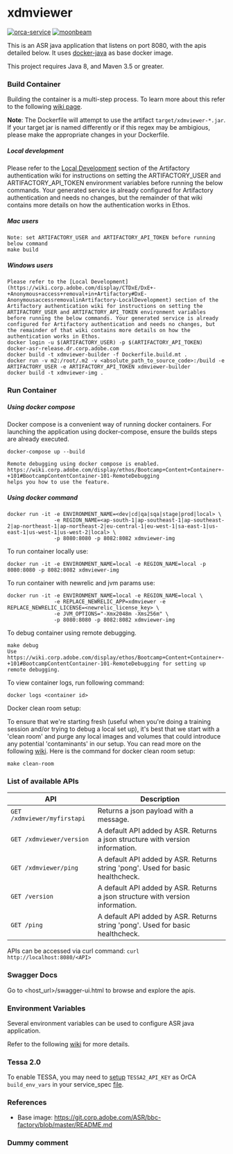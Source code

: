 # xdmviewer

[![orca-service](https://img.shields.io/badge/orca-service-blue.svg?style=flat)](https://orca.ethos.corp.adobe.com/services)
[![moonbeam](https://img.shields.io/badge/ethos-moonbeam-yellow.svg?style=flat)](https://moonbeam.ethos.corp.adobe.com/experience-platform/xdm-viewer)

This is an ASR java application that listens on port 8080, with the apis detailed below. It uses [docker-java](https://git.corp.adobe.com/ASR/docker-java) as base docker image.

This project requires Java 8, and Maven 3.5 or greater.

### Build Container

Building the container is a multi-step process. To learn more about this refer to the following [wiki page](https://wiki.corp.adobe.com/display/CTDxE/make+build+target).

**Note**: The Dockerfile will attempt to use the artifact `target/xdmviewer-*.jar`. If your target jar is named differently or if this regex may be ambigious, please make the appropriate changes in your Dockerfile.

##### Local development

Please refer to the [Local Development](https://wiki.corp.adobe.com/display/CTDxE/DxE+-+Anonymous+access+removal+in+Artifactory#DxE-AnonymousaccessremovalinArtifactory-LocalDevelopment) section of the Artifactory authentication wiki for instructions on setting the ARTIFACTORY_USER and ARTIFACTORY_API_TOKEN environment variables before running the below commands. Your generated service is already configured for Artifactory authentication and needs no changes, but the remainder of that wiki contains more details on how the authentication works in Ethos.

##### Mac users

```
Note: set ARTIFACTORY_USER and ARTIFACTORY_API_TOKEN before running below command
make build
```

##### Windows users

```
Please refer to the [Local Development](https://wiki.corp.adobe.com/display/CTDxE/DxE+-+Anonymous+access+removal+in+Artifactory#DxE-AnonymousaccessremovalinArtifactory-LocalDevelopment) section of the Artifactory authentication wiki for instructions on setting the ARTIFACTORY_USER and ARTIFACTORY_API_TOKEN environment variables before running the below commands. Your generated service is already configured for Artifactory authentication and needs no changes, but the remainder of that wiki contains more details on how the authentication works in Ethos.
docker login -u $(ARTIFACTORY_USER) -p $(ARTIFACTORY_API_TOKEN) docker-asr-release.dr.corp.adobe.com
docker build -t xdmviewer-builder -f Dockerfile.build.mt .
docker run -v m2:/root/.m2 -v <absolute_path_to_source_code>:/build -e ARTIFACTORY_USER -e ARTIFACTORY_API_TOKEN xdmviewer-builder
docker build -t xdmviewer-img .
```

### Run Container

##### Using docker compose

Docker compose is a convenient way of running docker containers. For launching the application using docker-compose, ensure the builds steps are already executed.

```
docker-compose up --build

Remote debugging using docker compose is enabled. https://wiki.corp.adobe.com/display/ethos/Bootcamp+Content+Container+-+101#BootcampContentContainer-101-RemoteDebugging
helps you how to use the feature.
```

##### Using docker command

```
docker run -it -e ENVIRONMENT_NAME=<dev|cd|qa|sqa|stage|prod|local> \
               -e REGION_NAME=<ap-south-1|ap-southeast-1|ap-southeast-2|ap-northeast-1|ap-northeast-2|eu-central-1|eu-west-1|sa-east-1|us-east-1|us-west-1|us-west-2|local> \
               -p 8080:8080 -p 8082:8082 xdmviewer-img
```

To run container locally use:

```
docker run -it -e ENVIRONMENT_NAME=local -e REGION_NAME=local -p 8080:8080 -p 8082:8082 xdmviewer-img
```

To run container with newrelic and jvm params use:

```
docker run -it -e ENVIRONMENT_NAME=local -e REGION_NAME=local \
               -e REPLACE_NEWRELIC_APP=xdmviewer -e REPLACE_NEWRELIC_LICENSE=<newrelic_license_key> \
               -e JVM_OPTIONS="-Xmx2048m -Xms256m" \
               -p 8080:8080 -p 8082:8082 xdmviewer-img
```

To debug container using remote debugging.

```
make debug
Use https://wiki.corp.adobe.com/display/ethos/Bootcamp+Content+Container+-+101#BootcampContentContainer-101-RemoteDebugging for setting up remote debugging.
```

To view container logs, run following command:

```
docker logs <container id>
```

Docker clean room setup:

To ensure that we're starting fresh (useful when you're doing a training session and/or trying to debug a local set up), it's best that we start with a 'clean room' and purge any local images and volumes that could introduce any potential 'contaminants' in our setup. You can read more on the following [wiki](https://wiki.corp.adobe.com/x/khu5TQ). Here is the command for docker clean room setup:

```
make clean-room
```

### List of available APIs

API | Description
--- | ---
`GET /xdmviewer/myfirstapi` | Returns a json payload with a message.
`GET /xdmviewer/version` | A default API added by ASR. Returns a json structure with version information.
`GET /xdmviewer/ping` | A default API added by ASR. Returns string 'pong'. Used for basic healthcheck.
`GET /version` | A default API added by ASR. Returns a json structure with version information.
`GET /ping` | A default API added by ASR. Returns string 'pong'. Used for basic healthcheck.


APIs can be accessed via curl command: `curl http://localhost:8080/<API>`




### Swagger Docs 
 Go to &lt;host_url&gt;/swagger-ui.html to browse and explore the apis.

### Environment Variables


Several environment variables can be used to configure ASR java application.

Refer to the following [wiki](https://wiki.corp.adobe.com/display/CTDxE/docker-java) for more details.

### Tessa 2.0

To enable TESSA, you may need to [setup](https://git.corp.adobe.com/SharedCloud/tessa-maven-plugin#plugin-execution) `TESSA2_API_KEY` as OrCA `build_env_vars` in your service_spec [file](https://git.corp.adobe.com/adobe-platform/service-spec/blob/45dec163fd4b0d8694714dcd675d37d524b9a67a/spec.yaml#L140).

### References

  * Base image: https://git.corp.adobe.com/ASR/bbc-factory/blob/master/README.md

### Dummy comment 
